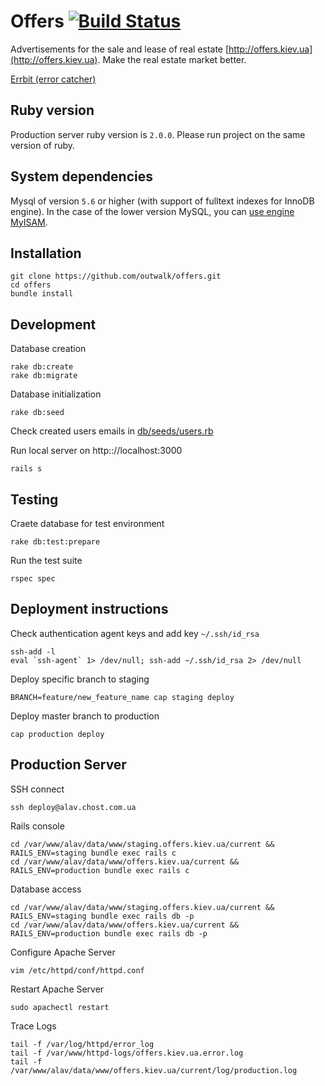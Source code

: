 # Offers [![Build Status](https://travis-ci.org/outwalk/offers.svg?branch=master)](https://travis-ci.org/outwalk/offers)

Advertisements for the sale and lease of real estate [http://offers.kiev.ua](http://offers.kiev.ua). Make the real estate market better.

[Errbit (error catcher)](https://blooming-harbor-4061.herokuapp.com)

## Ruby version

Production server ruby version is `2.0.0`.
Please run project on the same version of ruby.

## System dependencies

Mysql of version `5.6` or higher (with support of fulltext indexes for InnoDB engine).
In the case of the lower version MySQL, you can [use engine MyISAM](http://stackoverflow.com/questions/3923891/ruby-on-rails-migration-change-table-to-myisam).

## Installation

```shell
git clone https://github.com/outwalk/offers.git
cd offers
bundle install
```

## Development

Database creation

```shell
rake db:create
rake db:migrate
```

Database initialization

```shell
rake db:seed
```

Check created users emails in [db/seeds/users.rb](/db/seeds/users.rb)

Run local server on http:://localhost:3000

```shell
rails s
```

## Testing

Craete database for test environment

```shell
rake db:test:prepare
```

Run the test suite

```shell
rspec spec
```

## Deployment instructions

Check authentication agent keys and add key `~/.ssh/id_rsa`

```shell
ssh-add -l
eval `ssh-agent` 1> /dev/null; ssh-add ~/.ssh/id_rsa 2> /dev/null
```

Deploy specific branch to staging

```shell
BRANCH=feature/new_feature_name cap staging deploy
```

Deploy master branch to production

```shell
cap production deploy
```

## Production Server

SSH connect

```shell
ssh deploy@alav.chost.com.ua
```

Rails console

```shell
cd /var/www/alav/data/www/staging.offers.kiev.ua/current && RAILS_ENV=staging bundle exec rails c
cd /var/www/alav/data/www/offers.kiev.ua/current && RAILS_ENV=production bundle exec rails c
```

Database access

```shell
cd /var/www/alav/data/www/staging.offers.kiev.ua/current && RAILS_ENV=staging bundle exec rails db -p
cd /var/www/alav/data/www/offers.kiev.ua/current && RAILS_ENV=production bundle exec rails db -p
```

Configure Apache Server

```shell
vim /etc/httpd/conf/httpd.conf
```

Restart Apache Server

```shell
sudo apachectl restart
```

Trace Logs

```shell
tail -f /var/log/httpd/error_log
tail -f /var/www/httpd-logs/offers.kiev.ua.error.log
tail -f /var/www/alav/data/www/offers.kiev.ua/current/log/production.log
```
